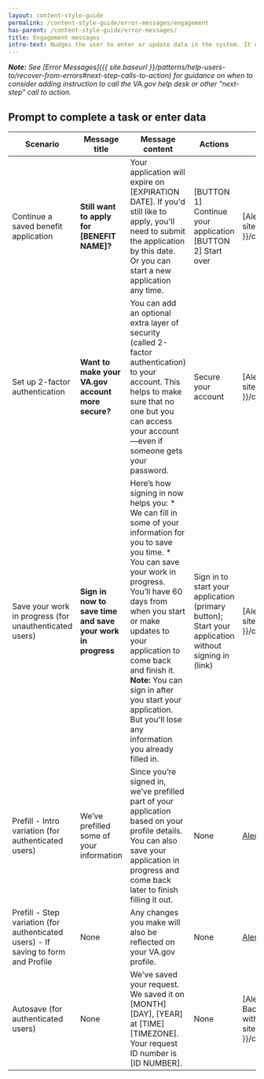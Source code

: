 ```yaml
---
layout: content-style-guide
permalink: /content-style-guide/error-messages/engagement
has-parent: /content-style-guide/error-messages/
title: Engagement messages
intro-text: Nudges the user to enter or update data in the system. It can be initiated by either the system or another user.
---
```


***Note:** See [Error Messages]({{ site.baseurl }}/patterns/help-users-to/recover-from-errors#next-step-calls-to-action) for guidance on when to consider adding instruction to call the VA.gov help desk or other "next-step" call to action.*

## Prompt to complete a task or enter data

| Scenario                                 | Message title | Message content | Actions | Component | State  | Location |
| ---------------------------------------- | ----- | ----------- | ------- | --------- | ------ | -------- |
| Continue a saved benefit application | **Still want to apply for [BENEFIT NAME]?** | Your application will expire on [EXPIRATION DATE]. If you'd still like to apply, you'll need to submit the application by this date. Or you can start a new application any time. | [BUTTON 1] Continue your application [BUTTON 2] Start over | [Alert box]({{ site.baseurl }}/components/alert) | [Informational]({{ site.baseurl }}/components/alert#informational-alert) | Replace affected component |
| Set up 2-factor authentication       | **Want to make your VA.gov account more secure?** | You can add an optional extra layer of security (called 2-factor authentication) to your account. This helps to make sure that no one but you can access your account—even if someone gets your password. | Secure your account | [Alert box]({{ site.baseurl }}/components/alert) | [Informational]({{ site.baseurl }}/components/alert#informational-alert) | Replace affected component |
| Save your work in progress (for unauthenticated users) | **Sign in now to save time and save your work in progress** | Here’s how signing in now helps you: * We can fill in some of your information for you to save you time. * You can save your work in progress. You’ll have 60 days from when you start or make updates to your application to come back and finish it. **Note:** You can sign in after you start your application. But you'll lose any information you already filled in. | Sign in to start your application (primary button); Start your application without signing in (link) | [Alert box]({{ site.baseurl }}/components/alert) | [Informational]({{ site.baseurl }}/components/alert#informational-alert) | After h1 on [Form Introduction page]({{ site.baseurl }}/templates/forms/introduction) |
| Prefill - Intro variation (for authenticated users) | We’ve prefilled some of your  information | Since you’re signed in, we’ve prefilled part of your application based on your profile details. You can also save your application in progress and come back later to finish filling it out. | None | [Alert box](/components/alert) | [Informational](/components/alert/#examples---standard) | After h1 on [Form Introduction page](/templates/forms/introduction) |
| Prefill - Step variation (for authenticated users) - If saving to form and Profile | None | Any changes you make will also be reflected on your VA.gov profile. | None | [Alert box](/components/alert) | [Informational](/components/alert/#examples---standard) | After [Progress bar - Segmented](/components/form/progress-bar-segmented) on a [Form Step page](/templates/forms/form-step) |
| Autosave (for authenticated users) | None | We've saved your request. We saved it on [MONTH] [DAY], [YEAR] at [TIME] [TIMEZONE]. Your request ID number is [ID NUMBER].  | None | [Alert - Background-only with icon]({{ site.baseurl }}/components/alert) | [Success]({{ site.baseurl }}/components/alert#background-color-only-alert-with-icon) | After Button pair on a form step page.) |